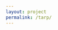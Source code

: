 ```yaml
---
layout: project
permalink: /tarp/
---
```

<html>
  <head>
     <title>Task-Induced Representation Learning</title>
  </head>
  <body>
    <script src="/assets/projects/p_tarp/redirect.js">
    <img src="/assets/projects/gridbanner.jpg" width="100%">
    <p> Redirect to https://clvrai.github.io/tarp </p>

    <footer class="site-footer h-card">
      <data class="u-url" href="{{ "/" | relative_url }}"></data>

      <div class="wrapper">

      <div class="footer-col-wrapper">
        Developed by Members of <a href='/'>CLVR</a> | Copyright CLVR {{ site.time | date: '%Y' }} 
      </div>

      </div>
    </footer>
  </body>
</html>

